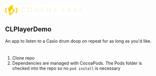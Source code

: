 ![MacDown logo](https://github.com/scottquintana/CLPlayerDemo/blob/main/ConchaLabsPlayerDemo/Images/clheader.png)
## CLPlayerDemo
An app to listen to a Casio drum doop on repeat for as long as you'd like.
#
1. Clone repo
2. Dependencies are managed with CocoaPods.  The Pods folder is checked into the repo so no `pod install` is necessary
